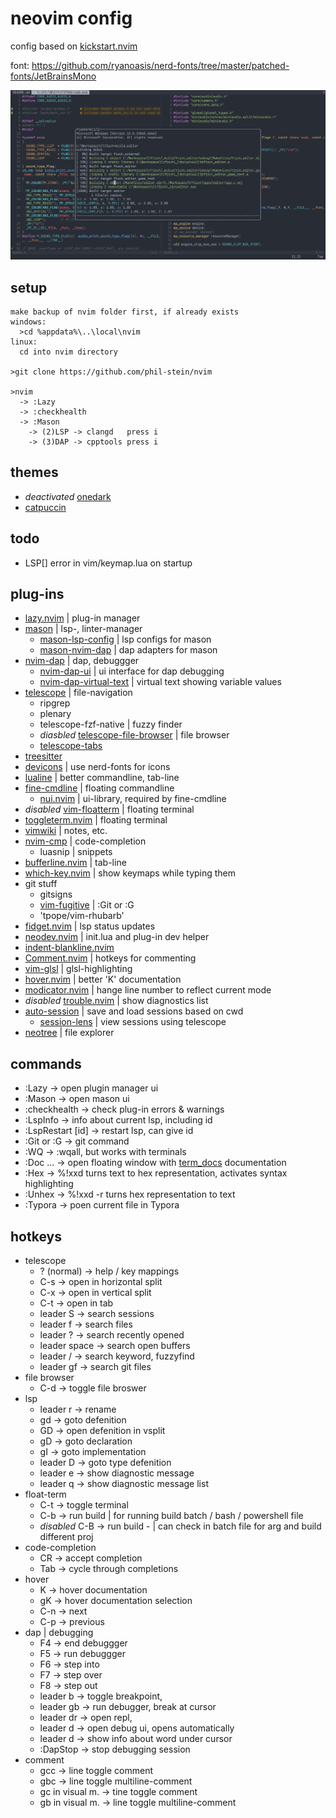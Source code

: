 
# neovim config

config based on [kickstart.nvim](https://github.com/nvim-lua/kickstart.nvim) <br>

font: https://github.com/ryanoasis/nerd-fonts/tree/master/patched-fonts/JetBrainsMono <br>

<img src="https://github.com/phil-stein/nvim/blob/main/screenshot_01.PNG" alt="screenshot" width="800"> <br>

## setup
```
make backup of nvim folder first, if already exists
windows: 
  >cd %appdata%\..\local\nvim
linux:
  cd into nvim directory
  
>git clone https://github.com/phil-stein/nvim 

>nvim
  -> :Lazy
  -> :checkhealth
  -> :Mason
    -> (2)LSP -> clangd   press i
    -> (3)DAP -> cpptools press i
```

## themes
- _deactivated_ [onedark](https://github.com/navarasu/onedark.nvim)
- [catpuccin](https://github.com/catppuccin/nvim)

## todo
- LSP[<lsp-name>] error in vim/keymap.lua on startup

## plug-ins
- [lazy.nvim](https://github.com/folke/lazy.nvim) | plug-in manager
- [mason](https://github.com/williamboman/mason.nvim) | lsp-, linter-manager
	- [mason-lsp-config](https://github.com/williamboman/mason-lspconfig.nvim) | lsp configs for mason
  - [mason-nvim-dap](https://github.com/jay-babu/mason-nvim-dap.nvim) | dap adapters for mason
- [nvim-dap](https://github.com/mfussenegger/nvim-dap) | dap, debuggger
  - [nvim-dap-ui](https://github.com/rcarriga/nvim-dap-ui) | ui interface for dap debugging
  - [nvim-dap-virtual-text](https://github.com/theHamsta/nvim-dap-virtual-text) | virtual text showing variable values
- [telescope](https://github.com/nvim-telescope/telescope.nvim) | file-navigation
	- ripgrep
	- plenary
	- telescope-fzf-native | fuzzy finder
	- _diasbled_ [telescope-file-browser](https://github.com/nvim-telescope/telescope-file-browser.nvim) | file browser
  - [telescope-tabs](https://github.com/LukasPietzschmann/telescope-tabs)
- [treesitter](https://github.com/nvim-treesitter/nvim-treesitter) 
- [devicons](https://github.com/ryanoasis/vim-devicons) | use nerd-fonts for icons
- [lualine](https://github.com/nvim-lualine/lualine.nvim) | better commandline, tab-line
- [fine-cmdline](https://github.com/VonHeikemen/fine-cmdline.nvim) | floating commandline
	- [nui.nvim](https://github.com/MunifTanjim/nui.nvim/tree/main) | ui-library, required by fine-cmdline
- _disabled_ [vim-floatterm](https://github.com/voldikss/vim-floaterm) | floating terminal
- [toggleterm.nvim](https://github.com/akinsho/toggleterm.nvim) | floating terminal
- [vimwiki](https://github.com/vimwiki/vimwiki) | notes, etc.
- [nvim-cmp](https://github.com/hrsh7th/nvim-cmp) | code-completion
	- luasnip | snippets
- [bufferline.nvim](https://github.com/akinsho/bufferline.nvim) | tab-line
- [which-key.nvim](https://github.com/folke/which-key.nvim) | show keymaps while typing them
- git stuff
  - gitsigns
  - [vim-fugitive](https://github.com/tpope/vim-fugitive) | :Git or :G
  - 'tpope/vim-rhubarb'
- [fidget.nvim](https://github.com/j-hui/fidget.nvim) | lsp status updates
- [neodev.nvim](https://github.com/folke/neodev.nvim) | init.lua and plug-in dev helper
- [indent-blankline.nvim](https://github.com/lukas-reineke/indent-blankline.nvim)
- [Comment.nvim](https://github.com/numToStr/Comment.nvim) | hotkeys for commenting
- [vim-glsl](https://github.com/tikhomirov/vim-glsl) | glsl-highlighting
- [hover.nvim](https://github.com/lewis6991/hover.nvim) | better 'K' documentation
- [modicator.nvim](https://github.com/mawkler/modicator.nvim) | hange line number to reflect current mode
- _disabled_ [trouble.nvim](https://github.com/folke/trouble.nvim) | show diagnostics list
- [auto-session](https://github.com/rmagatti/auto-session) | save and load sessions based on cwd
  - [session-lens](https://github.com/rmagatti/session-lens) | view sessions using telescope
- [neotree](https://github.com/nvim-neo-tree/neo-tree.nvim) | file explorer

## commands
- :Lazy             -> open plugin manager ui
- :Mason            -> open mason ui
- :checkhealth      -> check plug-in errors & warnings
- :LspInfo          -> info about current lsp, including id
- :LspRestart [id]  -> restart lsp, can give id
- :Git or :G        -> git command
- :WQ               -> :wqall, but works with terminals
- :Doc ...          -> open floating window with [term_docs]() documentation
- :Hex              -> %!xxd turns text to hex representation, activates syntax highlighting
- :Unhex            -> %!xxd -r turns hex representation to text
- :Typora           -> poen current file in Typora

## hotkeys
- telescope
	- ? (normal)			-> help / key mappings
	- C-s  						-> open in horizontal split
	- C-x  						-> open in vertical split
	- C-t  						-> open in tab
	- leader S				-> search sessions 
	- leader f				-> search files
	- leader ?        -> search recently opened
	- leader space    -> search open buffers
	- leader /				-> search keyword, fuzzyfind
	- leader gf			  -> search git files
- file browser
  - C-d						  -> toggle file broswer
- lsp
	- leader r 	  		-> rename
	- gd							-> goto defenition
	- GD              -> open defenition in vsplit
	- gD							-> goto declaration
	- gI							-> goto implementation
	- leader D				-> goto type defenition
  - leader e        -> show diagnostic message
  - leader q        -> show diagnostic message list
- float-term 
	- C-t	            -> toggle terminal
	- C-b						  -> run build   | for running build batch / bash / powershell file
	- _disabled_ C-B						-> run build - | can check in batch file for arg and build different proj
- code-completion
	- CR						  -> accept completion
	- Tab		  			  -> cycle through completions
- hover
	- K								-> hover documentation
	- gK							-> hover documentation selection
	- C-n						  -> next
	- C-p						  -> previous
- dap | debugging
  - F4             -> end debuggger
  - F5             -> run debuggger
  - F6             -> step into
  - F7             -> step over
  - F8             -> step out
  - leader b       -> toggle breakpoint,
  - leader gb      -> run debugger, break at cursor
  - leader dr      -> open repl,
  - leader d       -> open debug ui, opens automatically
  - leader d       -> show info about word under cursor
  - :DapStop       -> stop debugging session
- comment
  - gcc             -> line toggle comment
  - gbc             -> line toggle multiline-comment
  - gc in visual m. -> tine toggle comment
  - gb in visual m. -> line toggle multiline-comment

